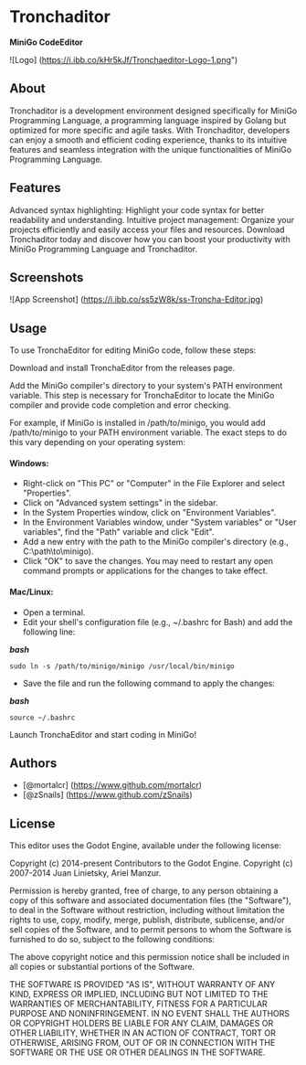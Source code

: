 
# Tronchaditor

**MiniGo CodeEditor**


![Logo] (https://i.ibb.co/kHr5kJf/Tronchaeditor-Logo-1.png")


## About

Tronchaditor is a development environment designed specifically for MiniGo Programming Language, a programming language inspired by Golang but optimized for more specific and agile tasks. With Tronchaditor, developers can enjoy a smooth and efficient coding experience, thanks to its intuitive features and seamless integration with the unique functionalities of MiniGo Programming Language.
## Features

Advanced syntax highlighting: Highlight your code syntax for better readability and understanding.
Intuitive project management: Organize your projects efficiently and easily access your files and resources.
Download Tronchaditor today and discover how you can boost your productivity with MiniGo Programming Language and Tronchaditor.
## Screenshots

![App Screenshot] (https://i.ibb.co/ss5zW8k/ss-Troncha-Editor.jpg)


## Usage

To use TronchaEditor for editing MiniGo code, follow these steps:

Download and install TronchaEditor from the releases page.

Add the MiniGo compiler's directory to your system's PATH environment variable. This step is necessary for TronchaEditor to locate the MiniGo compiler and provide code completion and error checking.

For example, if MiniGo is installed in /path/to/minigo, you would add /path/to/minigo to your PATH environment variable. The exact steps to do this vary depending on your operating system:

#### Windows:

* Right-click on "This PC" or "Computer" in the File Explorer and select "Properties".
* Click on "Advanced system settings" in the sidebar.
* In the System Properties window, click on "Environment Variables".
* In the Environment Variables window, under "System variables" or "User variables", find the "Path" variable and click "Edit".
* Add a new entry with the path to the MiniGo compiler's directory (e.g., C:\path\to\minigo).
* Click "OK" to save the changes.
You may need to restart any open command prompts or applications for the changes to take effect.

#### Mac/Linux:

* Open a terminal.
* Edit your shell's configuration file (e.g., ~/.bashrc for Bash) and add the following line:

***bash***

    sudo ln -s /path/to/minigo/minigo /usr/local/bin/minigo

*   Save the file and run the following command to apply the changes:
  
  ***bash***

    source ~/.bashrc

Launch TronchaEditor and start coding in MiniGo!
## Authors

- [@mortalcr] (https://www.github.com/mortalcr)
- [@zSnails] (https://www.github.com/zSnails)


## License

This editor uses the Godot Engine, available under the following license:

Copyright (c) 2014-present Contributors to the Godot Engine. Copyright (c) 2007-2014 Juan Linietsky, Ariel Manzur.

Permission is hereby granted, free of charge, to any person obtaining a copy
of this software and associated documentation files (the "Software"), to deal
in the Software without restriction, including without limitation the rights
to use, copy, modify, merge, publish, distribute, sublicense, and/or sell
copies of the Software, and to permit persons to whom the Software is
furnished to do so, subject to the following conditions:

The above copyright notice and this permission notice shall be included in all
copies or substantial portions of the Software.

THE SOFTWARE IS PROVIDED "AS IS", WITHOUT WARRANTY OF ANY KIND, EXPRESS OR
IMPLIED, INCLUDING BUT NOT LIMITED TO THE WARRANTIES OF MERCHANTABILITY,
FITNESS FOR A PARTICULAR PURPOSE AND NONINFRINGEMENT. IN NO EVENT SHALL THE
AUTHORS OR COPYRIGHT HOLDERS BE LIABLE FOR ANY CLAIM, DAMAGES OR OTHER
LIABILITY, WHETHER IN AN ACTION OF CONTRACT, TORT OR OTHERWISE, ARISING FROM,
OUT OF OR IN CONNECTION WITH THE SOFTWARE OR THE USE OR OTHER DEALINGS IN THE
SOFTWARE.
